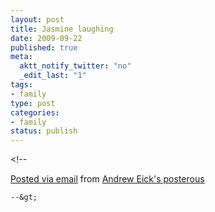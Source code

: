 ```yaml
--- 
layout: post
title: Jasmine laughing
date: 2009-09-22
published: true
meta: 
  aktt_notify_twitter: "no"
  _edit_last: "1"
tags: 
- family
type: post
categories: 
- family
status: publish
---
```

&lt;!--  

  [Posted via email](http://posterous.com)   from [Andrew Eick's posterous](http://posterous.andyeick.com/jasmine-laughing)  

    --&gt;
